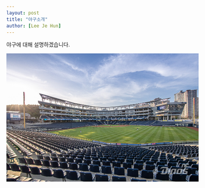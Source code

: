 ```yaml
---
layout: post
title: "야구소개"
author: [Lee Je Hun]
---
```

야구에 대해  설명하겠습니다.

![BaseBall](/assets/img/photo_1587471516_285592c1e1cebaa8f62310134a3da29c20200421211829.jpg)
